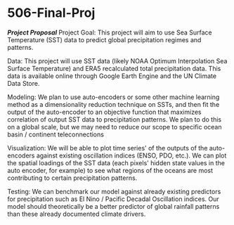 # 506-Final-Proj
***Project Proposal***
Project Goal:
This project will aim to use Sea Surface Temperature (SST) data to predict global precipitation regimes and patterns.

Data:
This project will use SST data (likely NOAA Optimum Interpolation Sea Surface Temperature) and ERA5 recalculated total precipitation data. This data is available online through Google Earth Engine and the UN Climate Data Store. 

Modeling:
We plan to use auto-encoders or some other machine learning method as a dimensionality reduction technique on SSTs, and then fit the output of the auto-encoder to an objective function that maximizes correlation of output SST data to precipitation patterns. We plan to do this on a global scale, but we may need to reduce our scope to specific ocean basin / continent teleconnections

Visualization:
We will be able to plot time series' of the outputs of the auto-encoders against existing oscillation indices (ENSO, PDO, etc.). We can plot the spatial loadings of the SST data (each pixels' hidden state values in the auto encoder, for example) to see what regions of the oceans are most contributing to certain precipitation patterns. 

Testing:
We can benchmark our model against already existing predictors for precipitation such as El Nino / Pacific Decadal Oscillation indices. Our model should theoretically be a better predictor of global rainfall patterns than these already documented climate drivers.
